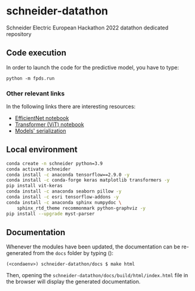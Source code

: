 # schneider-datathon
Schneider Electric European Hackathon 2022 datathon dedicated repository

## Code execution
In order to launch the code for the predictive model, you have to type:
```commandline
python -m fpds.run
```

### Other relevant links

In the following links there are interesting resources:
* [EfficientNet notebook](https://www.kaggle.com/code/sergibechsala/baseline-pretrained-cnn-4d0b11)
* [Transformer (ViT) notebook](https://www.kaggle.com/goodieml/baseline-kaggle-fine-tuning)
* [Models' serialization]()

## Local environment

```bash
conda create -n schneider python=3.9
conda activate schneider
conda install -c anaconda tensorflow==2.9.0 -y 
conda install -c conda-forge keras matplotlib transformers -y
pip install vit-keras
conda install -c anaconda seaborn pillow -y
conda install -c esri tensorflow-addons -y
conda install -c anaconda sphinx numpydoc \
    sphinx_rtd_theme recommonmark python-graphviz -y
pip install --upgrade myst-parser
```

## Documentation

Whenever the modules have been updated, the documentation can be re-generated 
from the ``docs`` folder by typing ():
```console
(<condaenv>) schneider-datathon/docs $ make html
```

Then, opening the ``schneider-datathon/docs/build/html/index.html`` file 
in the browser will display the generated documentation.
